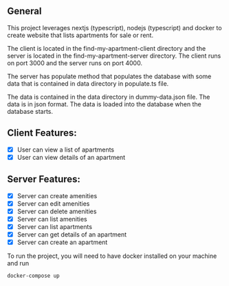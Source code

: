 ## General
This project leverages nextjs (typescript), nodejs (typescript) and docker to create
website that lists apartments for sale or rent.

The client is located in the find-my-apartment-client directory and the server is located in the find-my-apartment-server directory.
The client runs on port 3000 and the server runs on port 4000.

The server has populate method that populates the database with some data that is contained in data directory in populate.ts file.

The data is contained in the data directory in dummy-data.json file. The data is in json format. The data is loaded into the database when the database starts.

## Client Features:
- [x] User can view a list of apartments
- [x] User can view details of an apartment

## Server Features:
- [x] Server can create amenities
- [x] Server can edit amenities
- [x] Server can delete amenities
- [x] Server can list amenities
- [x] Server can list apartments
- [x] Server can get details of an apartment
- [x] Server can create an apartment

To run the project, you will need to have docker installed on your machine 
and run 
```
docker-compose up
```
